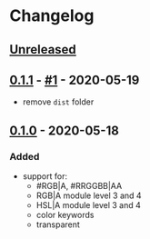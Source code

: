 # Changelog

## [Unreleased]

## [0.1.1] - [#1](../../pull/1) - 2020-05-19
- remove `dist` folder

## [0.1.0] - 2020-05-18
### Added
- support for:
  - #RGB|A, #RRGGBB|AA
  - RGB|A module level 3 and 4
  - HSL|A module level 3 and 4
  - color keywords
  - transparent

[Unreleased]: https://github.com/noeldelgado/parse-css-color/compare/v0.1.1...HEAD
[0.1.1]: https://github.com/noeldelgado/parse-css-color/compare/v0.1.0...v0.1.1
[0.1.0]: https://github.com/noeldelgado/parse-css-color/releases/tag/v0.1.0
